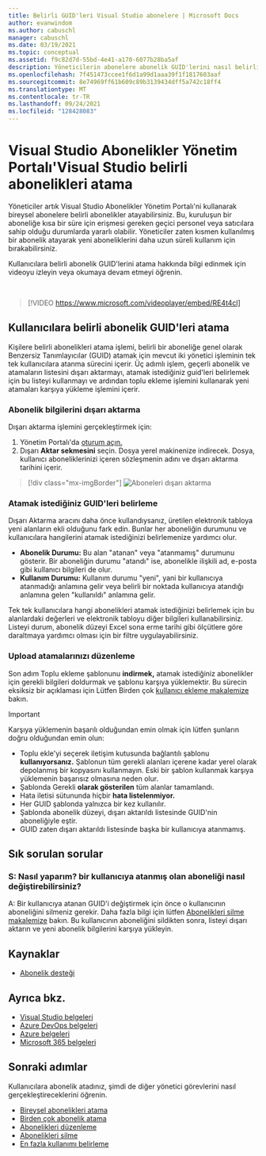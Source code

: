 ```yaml
---
title: Belirli GUID'leri Visual Studio abonelere | Microsoft Docs
author: evanwindom
ms.author: cabuschl
manager: cabuschl
ms.date: 03/19/2021
ms.topic: conceptual
ms.assetid: f9c82d7d-55bd-4e41-a170-6077b28ba5af
description: Yöneticilerin abonelere abonelik GUID'lerini nasıl belirliyebilirsiniz?
ms.openlocfilehash: 7f451473ccee1f6d1a99d1aaa39f1f1817603aaf
ms.sourcegitcommit: 8e74969ff61b609c89b3139434dff5a742c18ff4
ms.translationtype: MT
ms.contentlocale: tr-TR
ms.lasthandoff: 09/24/2021
ms.locfileid: "128428083"
---
```

# <a name="assign-specific-subscriptions-in-the-visual-studio-subscriptions-administration-portal"></a>Visual Studio Abonelikler Yönetim Portalı'Visual Studio belirli abonelikleri atama

Yöneticiler artık Visual Studio Abonelikler Yönetim Portalı'ni kullanarak bireysel abonelere belirli abonelikler atayabilirsiniz.  Bu, kuruluşun bir aboneliğe kısa bir süre için erişmesi gereken geçici personel veya satıcılara sahip olduğu durumlarda yararlı olabilir.  Yöneticiler zaten kısmen kullanılmış bir abonelik atayarak yeni aboneliklerini daha uzun süreli kullanım için bırakabilirsiniz.  

Kullanıcılara belirli abonelik GUID'lerini atama hakkında bilgi edinmek için videoyu izleyin veya okumaya devam etmeyi öğrenin. 

<br>

> [!VIDEO https://www.microsoft.com/videoplayer/embed/RE4t4cl]


## <a name="assign-specific-subscription-guids-to-users"></a>Kullanıcılara belirli abonelik GUID'leri atama

Kişilere belirli abonelikleri atama işlemi, belirli bir aboneliğe genel olarak Benzersiz Tanımlayıcılar (GUID) atamak için mevcut iki yönetici işleminin tek tek kullanıcılara atanma sürecini içerir.  Üç adımlı işlem, geçerli abonelik ve atamaların listesini dışarı aktarmayı, atamak istediğiniz guid'leri belirlemek için bu listeyi kullanmayı ve ardından toplu ekleme işlemini kullanarak yeni atamaları karşıya yükleme işlemini içerir.

### <a name="export-your-subscriptions-information"></a>Abonelik bilgilerini dışarı aktarma

Dışarı aktarma işlemini gerçekleştirmek için:
1. Yönetim Portalı'da [oturum açın.](https://manage.visualstudio.com)
2. Dışarı **Aktar sekmesini** seçin. Dosya yerel makinenize indirecek. Dosya, kullanıcı aboneliklerinizi içeren sözleşmenin adını ve dışarı aktarma tarihini içerir.
> [!div class="mx-imgBorder"]
> ![Aboneleri dışarı aktarma](_img/exporting-subscriptions/exporting-subscriptions.png "Abone bilgileriyle atanan aboneliklerin listesini kaydetmek için Dışarı Aktar'a tıklayın.")

### <a name="identify-the-guids-you-want-to-assign"></a>Atamak istediğiniz GUID'leri belirleme

Dışarı Aktarma aracını daha önce kullandıysanız, üretilen elektronik tabloya yeni alanların ekli olduğunu fark edin.  Bunlar her aboneliğin durumunu ve kullanıcılara hangilerini atamak istediğinizi belirlemenize yardımcı olur.  

- **Abonelik Durumu:** Bu alan "atanan" veya "atanmamış" durumunu gösterir.  Bir aboneliğin durumu "atandı" ise, abonelikle ilişkili ad, e-posta gibi kullanıcı bilgileri de olur. 
- **Kullanım Durumu:** Kullanım durumu "yeni", yani bir kullanıcıya atanmadığı anlamına gelir veya belirli bir noktada kullanıcıya atandığı anlamına gelen "kullanıldı" anlamına gelir.  

Tek tek kullanıcılara hangi abonelikleri atamak istediğinizi belirlemek için bu alanlardaki değerleri ve elektronik tabloyu diğer bilgileri kullanabilirsiniz. Listeyi durum, abonelik düzeyi Excel sona erme tarihi gibi ölçütlere göre daraltmaya yardımcı olması için bir filtre uygulayabilirsiniz. 

### <a name="upload-your-new-assignments"></a>Upload atamalarınızı düzenleme

Son adım Toplu ekleme şablonunu **indirmek,** atamak istediğiniz abonelikler için gerekli bilgileri doldurmak ve şablonu karşıya yüklemektir.  Bu sürecin eksiksiz bir açıklaması için Lütfen Birden çok [kullanıcı ekleme makalemize](assign-license-bulk.md) bakın.  

> [!IMPORTANT]
> Karşıya yüklemenin başarılı olduğundan emin olmak için lütfen şunların doğru olduğundan emin olun:
> - Toplu ekle'yi seçerek iletişim kutusunda bağlantılı şablonu **kullanıyorsanız.**  Şablonun tüm gerekli alanları içerene kadar yerel olarak depolanmış bir kopyasını kullanmayın.  Eski bir şablon kullanmak karşıya yüklemenin başarısız olmasına neden olur. 
> - Şablonda Gerekli **olarak gösterilen** tüm alanlar tamamlandı.
> - Hata iletisi sütununda hiçbir **hata listelenmiyor.**
> - Her GUID şablonda yalnızca bir kez kullanılır. 
> - Şablonda abonelik düzeyi, dışarı aktarıldı listesinde GUID'nin aboneliğiyle eştir. 
> - GUID zaten dışarı aktarıldı listesinde başka bir kullanıcıya atanmamış. 

## <a name="frequently-asked-questions"></a>Sık sorulan sorular
### <a name="q-how-do-i-change-which-subscription-is-currently-assigned-to-an-individual-user"></a>S: Nasıl yaparım? bir kullanıcıya atanmış olan aboneliği nasıl değiştirebilirsiniz?
A: Bir kullanıcıya atanan GUID'i değiştirmek için önce o kullanıcının aboneliğini silmeniz gerekir.  Daha fazla bilgi için lütfen [Abonelikleri silme makalemize](delete-license.md) bakın.  Bu kullanıcının aboneliğini sildikten sonra, listeyi dışarı aktarın ve yeni abonelik bilgilerini karşıya yükleyin.  

## <a name="resources"></a>Kaynaklar
- [Abonelik desteği](https://aka.ms/vsadminhelp)

## <a name="see-also"></a>Ayrıca bkz.
- [Visual Studio belgeleri](/visualstudio/)
- [Azure DevOps belgeleri](/azure/devops/)
- [Azure belgeleri](/azure/)
- [Microsoft 365 belgeleri](/microsoft-365/)

## <a name="next-steps"></a>Sonraki adımlar
Kullanıcılara abonelik atadınız, şimdi de diğer yönetici görevlerini nasıl gerçekleştireceklerini öğrenin.
- [Bireysel abonelikleri atama](assign-license.md)
- [Birden çok abonelik atama](assign-license-bulk.md)
- [Abonelikleri düzenleme](edit-license.md)
- [Abonelikleri silme](delete-license.md)
- [En fazla kullanımı belirleme](maximum-usage.md)
